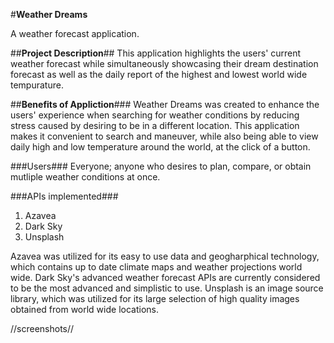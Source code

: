 
#**Weather Dreams**

A weather forecast application.


##**Project Description**##
This application highlights the users' current weather forecast while simultaneously showcasing their dream destination forecast as well as the daily report of the highest and lowest world wide tempurature. 

##**Benefits of Appliction**###
Weather Dreams was created to enhance the users' experience when searching for weather conditions by reducing stress caused by desiring to be in a different location. This application makes it convenient to search and maneuver, while also being able to view daily high and low temperature around the world, at the click of a button. 

###Users###
Everyone; anyone who desires to plan, compare, or obtain mutliple weather conditions at once. 

###APIs implemented###
1. Azavea
2. Dark Sky
3. Unsplash

Azavea was utilized for its easy to use data and geogharphical technology, which contains up to date climate maps and weather projections world wide. Dark Sky's advanced weather forecast APIs are currently considered to be the most advanced and simplistic to use. Unsplash is an image source library, which was utilized for its large selection of high quality images obtained from world wide locations.


//screenshots//




